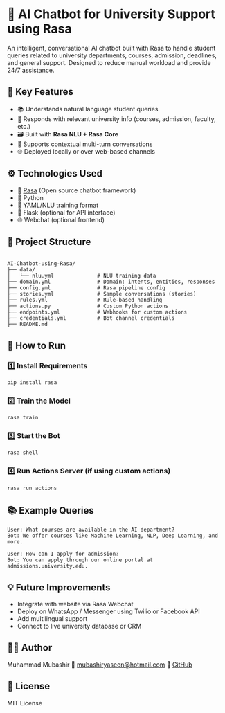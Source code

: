 # 💬 AI Chatbot for University Support using Rasa

An intelligent, conversational AI chatbot built with Rasa to handle student queries related to university departments, courses, admission, deadlines, and general support. Designed to reduce manual workload and provide 24/7 assistance.


## 🧠 Key Features

- 📚 Understands natural language student queries
- 🎯 Responds with relevant university info (courses, admission, faculty, etc.)
- 🗃️ Built with **Rasa NLU + Rasa Core**
- 🔄 Supports contextual multi-turn conversations
- 🌐 Deployed locally or over web-based channels


## ⚙️ Technologies Used

- 🧠 [Rasa](https://rasa.com/) (Open source chatbot framework)
- 🐍 Python
- 📝 YAML/NLU training format
- 🔌 Flask (optional for API interface)
- 🌐 Webchat (optional frontend)


## 📁 Project Structure

```

AI-Chatbot-using-Rasa/
├── data/
│   └── nlu.yml              # NLU training data
├── domain.yml               # Domain: intents, entities, responses
├── config.yml               # Rasa pipeline config
├── stories.yml              # Sample conversations (stories)
├── rules.yml                # Rule-based handling
├── actions.py               # Custom Python actions
├── endpoints.yml            # Webhooks for custom actions
├── credentials.yml          # Bot channel credentials
├── README.md

````


## 🚀 How to Run

### 1️⃣ Install Requirements

```bash
pip install rasa
````

### 2️⃣ Train the Model

```bash
rasa train
```

### 3️⃣ Start the Bot

```bash
rasa shell
```

### 4️⃣ Run Actions Server (if using custom actions)

```bash
rasa run actions
```


## 📚 Example Queries

```
User: What courses are available in the AI department?
Bot: We offer courses like Machine Learning, NLP, Deep Learning, and more.

User: How can I apply for admission?
Bot: You can apply through our online portal at admissions.university.edu.
```


## 💡 Future Improvements

* Integrate with website via Rasa Webchat
* Deploy on WhatsApp / Messenger using Twilio or Facebook API
* Add multilingual support
* Connect to live university database or CRM


## 👨‍💻 Author

Muhammad Mubashir
📧 [mubashiryaseen@hotmail.com](mailto:mubashiryaseen@hotmail.com)
🔗 [GitHub](https://github.com/mubashir-yaseen)


## 📄 License

MIT License

```
